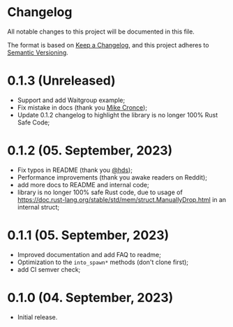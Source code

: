 # Changelog

All notable changes to this project will be documented in this file.

The format is based on [Keep a Changelog](https://keepachangelog.com/en/1.0.0/),
and this project adheres to [Semantic Versioning](https://semver.org/spec/v2.0.0.html).

# 0.1.3 (Unreleased)

- Support and add Waitgroup example;
- Fix mistake in docs (thank you [Mike Cronce](https://github.com/mcronce));
- Update 0.1.2 changelog to highlight the library is no longer 100% Rust Safe Code;

# 0.1.2 (05. September, 2023)

- Fix typos in README (thank you [@hds](https://github.com/hds));
- Performance improvements (thank you awake readers on Reddit);
- add more docs to README and internal code;
- library is no longer 100% safe Rust code, due to usage of
  <https://doc.rust-lang.org/stable/std/mem/struct.ManuallyDrop.html> in an internal struct;

# 0.1.1 (05. September, 2023)

- Improved documentation and add FAQ to readme;
- Optimization to the `into_spawn*` methods (don't clone first);
- add CI semver check;

# 0.1.0 (04. September, 2023)

- Initial release.
